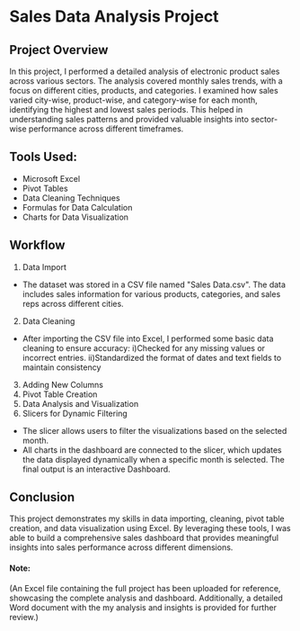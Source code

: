 # Sales Data Analysis Project
## Project Overview

In this project, I performed a detailed analysis of electronic product sales across various sectors. The analysis covered monthly sales trends, with a focus on different cities, products, and categories. I examined how sales varied city-wise, product-wise, and category-wise for each month, identifying the highest and lowest sales periods. This helped in understanding sales patterns and provided valuable insights into sector-wise performance across different timeframes.

## Tools Used:
- Microsoft Excel
- Pivot Tables
- Data Cleaning Techniques
- Formulas for Data Calculation
- Charts for Data Visualization

## Workflow
1. Data Import
- The dataset was stored in a CSV file named "Sales Data.csv".
The data includes sales information for various products, categories, and sales reps across different cities.
2. Data Cleaning
- After importing the CSV file into Excel, I performed some basic data cleaning to ensure accuracy:
    i)Checked for any missing values or incorrect entries.
    ii)Standardized the format of dates and text fields to maintain consistency
3. Adding New Columns
4. Pivot Table Creation
5. Data Analysis and Visualization
6. Slicers for Dynamic Filtering
  - The slicer allows users to filter the visualizations based on the selected month.
  - All charts in the dashboard are connected to the slicer, which updates the data displayed dynamically when a specific month is selected.
The final output is an interactive Dashboard.

## Conclusion
This project demonstrates my skills in data importing, cleaning, pivot table creation, and data visualization using Excel. By leveraging these tools, I was able to build a comprehensive sales dashboard that provides meaningful insights into sales performance across different dimensions.

#### Note: 
(An Excel file containing the full project has been uploaded for reference, showcasing the complete analysis and dashboard. Additionally, a detailed Word document with the my analysis and insights is provided for further review.)
